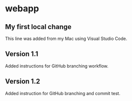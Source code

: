 # webapp
## My first local change
This line was added from my Mac using Visual Studio Code.
## Version 1.1
Added instructions for GitHub branching workflow.
## Version 1.2
Added instruction for GitHub branching and commit test.